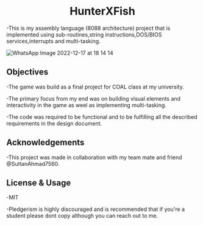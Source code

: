 <h1 align="center">HunterXFish</h1>

-This is my assembly language (8088 architecture) project that is implemented using sub-routines,string instructions,DOS/BIOS services,interrupts and multi-tasking.

![WhatsApp Image 2022-12-17 at 18 14 14](https://user-images.githubusercontent.com/71124592/211879712-bd8d5118-445b-4848-9154-50fa78533ff2.jpg)

<h2 align= "left">Objectives</h2>

-The game was build as a final project for COAL class at my university.

-The primary focus from my end was on building visual elements and interactivity in the game as weel as implementing multi-tasking.

-The code was required to be functional and to be fulfilling all the described requirements in the design document.

<h2 align= "left">Acknowledgements</h2>

-This project was made in collaboration with my team mate and friend @SultanAhmad7560.

<h2 align= "left">License & Usage</h2>
-MIT

-Pledgerism is highly discouraged and is recommended that if you're a student please dont copy although you can reach out to me.
